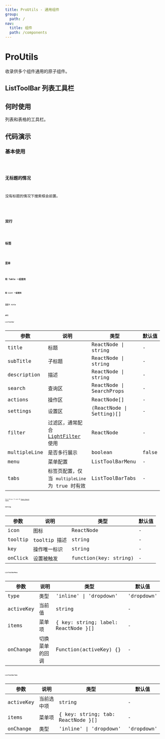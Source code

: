 ```yaml
---
title: ProUtils - 通用组件
group:
  path: /
nav:
  title: 组件
  path: /components
---
```


# ProUtils

收录供多个组件通用的原子组件。

## ListToolBar 列表工具栏

## 何时使用

列表和表格的工具栏。

## 代码演示

### 基本使用

<code src="./demos/basic.tsx" />

### 无标题的情况

没有标题的情况下搜索框会前置。

<code src="./demos/no-title.tsx" />

### 双行

<code src="./demos/multipleLine.tsx" />

### 标签

<code src="./demos/tabs.tsx" />

### 菜单

<code src="./demos/menu.tsx" />

### 和 Table 一起使用

<code src="./demos/table.tsx" />

### 和 List 一起使用

<code src="./demos/list.tsx" />

### 自定义 title

<code src="./demos/custom-title.tsx" />

## API

### ListToolBar

| 参数 | 说明 | 类型 | 默认值 |
| --- | --- | --- | --- |
| title | 标题 | ReactNode \| string | - |
| subTitle | 子标题 | ReactNode \| string | - |
| description | 描述 | ReactNode \| string | - |
| search | 查询区 | ReactNode \| SearchProps | - |
| actions | 操作区 | ReactNode[] | - |
| settings | 设置区 | (ReactNode \| Setting)[] | - |
| filter | 过滤区，通常配合 [LightFilter](light-filter) 使用 | ReactNode | - |
| multipleLine | 是否多行展示 | boolean | false |
| menu | 菜单配置 | ListToolBarMenu | - |
| tabs | 标签页配置，仅当 `multipleLine` 为 true 时有效 | ListToolBarTabs | - |

SearchProps 为 antd 的 [Input.Search](https://ant.design/components/input-cn/#Input.Search) 的属性。

### Setting

| 参数    | 说明         | 类型                  | 默认值 |
| ------- | ------------ | --------------------- | ------ |
| icon    | 图标         | ReactNode             | -      |
| tooltip | tooltip 描述 | string                | -      |
| key     | 操作唯一标识 | string                | -      |
| onClick | 设置被触发   | function(key: string) | -      |

### ListToolBarMenu

| 参数      | 说明           | 类型                                | 默认值     |
| --------- | -------------- | ----------------------------------- | ---------- |
| type      | 类型           | 'inline' \| 'dropdown'              | 'dropdown' |
| activeKey | 当前值         | string                              | -          |
| items     | 菜单项         | { key: string; label: ReactNode }[] | -          |
| onChange  | 切换菜单的回调 | Function(activeKey) {}              | -          |

### ListToolBarTabs

| 参数      | 说明       | 类型                              | 默认值     |
| --------- | ---------- | --------------------------------- | ---------- |
| activeKey | 当前选中项 | string                            | -          |
| items     | 菜单项     | { key: string; tab: ReactNode }[] | -          |
| onChange  | 类型       | 'inline' \| 'dropdown'            | 'dropdown' |
